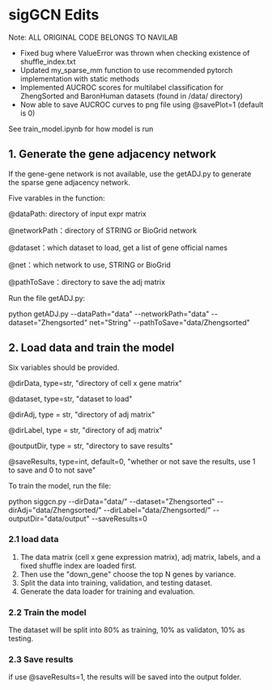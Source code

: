 # sigGCN Edits
Note: ALL ORIGINAL CODE BELONGS TO NAVILAB
- Fixed bug where ValueError was thrown when checking existence of shuffle_index.txt
- Updated my_sparse_mm function to use recommended pytorch implementation with static methods
- Implemented AUCROC scores for multilabel classification for ZhengSorted and BaronHuman datasets (found in /data/ directory)
- Now able to save AUCROC curves to png file using @savePlot=1 (default is 0)

See train_model.ipynb for how model is run

## 1. Generate the gene adjacency network

If the gene-gene network is not available, use the getADJ.py to generate the sparse gene adjacency network. 

Five varables in the function:

@dataPath: directory of input expr matrix

@networkPath：directory of STRING or BioGrid network

@dataset：which dataset to load, get a list of gene official names

@net：which network to use, STRING or BioGrid

@pathToSave：directory to save the adj matrix

Run the file getADJ.py: 

python getADJ.py --dataPath="data" --networkPath="data" --dataset="Zhengsorted" net="String"  --pathToSave="data/Zhengsorted"



## 2. Load data and train the model

Six variables should be provided.

@dirData, type=str, "directory of cell x gene matrix"

@dataset, type=str, "dataset to load"

@dirAdj, type = str, "directory of adj matrix"

@dirLabel, type = str, "directory of adj matrix"

@outputDir, type = str, "directory to save results"

@saveResults, type=int, default=0, "whether or not save the results, use 1 to save and 0 to not save"

To train the model, run the file:

python siggcn.py --dirData="data/" --dataset="Zhengsorted" --dirAdj="data/Zhengsorted/" --dirLabel="data/Zhengsorted/" --outputDir="data/output" --saveResults=0



### 2.1 load data

1. The data matrix (cell x gene expression matrix), adj matrix, labels, and a fixed shuffle index are loaded first. 
2. Then use the "down_gene" choose the top N genes by variance. 
3. Split the data into training, validation, and testing dataset.
4. Generate the data loader for training and evaluation.

### 2.2 Train the model

The dataset will be split into 80% as training, 10% as validaton, 10% as testing. 

### 2.3 Save results

 if use @saveResults=1, the results will be saved into the output folder.





















